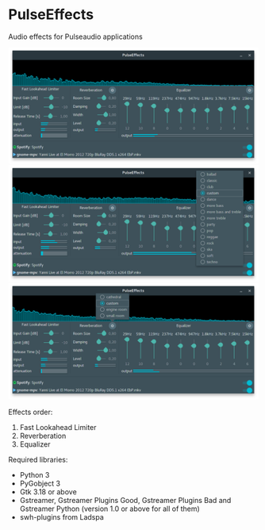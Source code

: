 # PulseEffects

Audio effects for Pulseaudio applications

![](pulseeffects/images/pulseeffects_main_window.png)
![](pulseeffects/images/pulseeffects_eq_menu.png)
![](pulseeffects/images/pulseeffects_reverb_menu.png)

Effects order:

1. Fast Lookahead Limiter
2. Reverberation
3. Equalizer

Required libraries:

- Python 3
- PyGobject 3
- Gtk 3.18 or above
- Gstreamer, Gstreamer Plugins Good, Gstreamer Plugins Bad and Gstreamer Python (version 1.0 or above for all of them)
- swh-plugins from Ladspa
